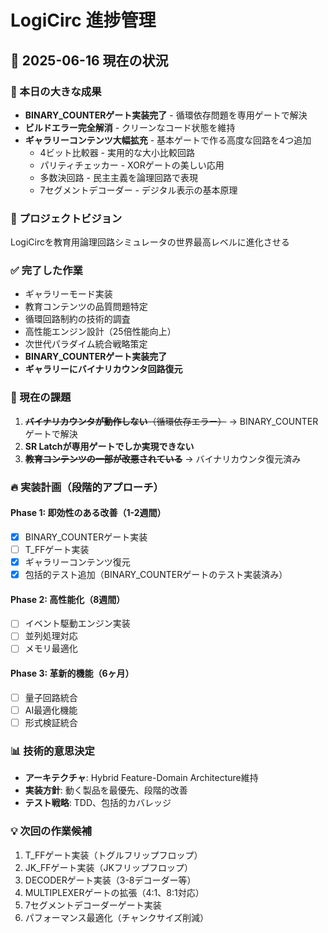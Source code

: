 # LogiCirc 進捗管理

## 📅 2025-06-16 現在の状況

### 🎉 本日の大きな成果
- **BINARY_COUNTERゲート実装完了** - 循環依存問題を専用ゲートで解決
- **ビルドエラー完全解消** - クリーンなコード状態を維持
- **ギャラリーコンテンツ大幅拡充** - 基本ゲートで作る高度な回路を4つ追加
  - 4ビット比較器 - 実用的な大小比較回路
  - パリティチェッカー - XORゲートの美しい応用
  - 多数決回路 - 民主主義を論理回路で表現
  - 7セグメントデコーダー - デジタル表示の基本原理

### 🎯 プロジェクトビジョン
LogiCircを教育用論理回路シミュレータの世界最高レベルに進化させる

### ✅ 完了した作業
- ギャラリーモード実装
- 教育コンテンツの品質問題特定
- 循環回路制約の技術的調査
- 高性能エンジン設計（25倍性能向上）
- 次世代パラダイム統合戦略策定
- **BINARY_COUNTERゲート実装完了**
- **ギャラリーにバイナリカウンタ回路復元**

### 🚧 現在の課題
1. ~~**バイナリカウンタが動作しない**（循環依存エラー）~~ → BINARY_COUNTERゲートで解決
2. **SR Latchが専用ゲートでしか実現できない**
3. ~~**教育コンテンツの一部が改悪されている**~~ → バイナリカウンタ復元済み

### 🔥 実装計画（段階的アプローチ）

#### Phase 1: 即効性のある改善（1-2週間）
- [x] BINARY_COUNTERゲート実装
- [ ] T_FFゲート実装  
- [x] ギャラリーコンテンツ復元
- [x] 包括的テスト追加（BINARY_COUNTERゲートのテスト実装済み）

#### Phase 2: 高性能化（8週間）
- [ ] イベント駆動エンジン実装
- [ ] 並列処理対応
- [ ] メモリ最適化

#### Phase 3: 革新的機能（6ヶ月）
- [ ] 量子回路統合
- [ ] AI最適化機能
- [ ] 形式検証統合

### 📊 技術的意思決定
- **アーキテクチャ**: Hybrid Feature-Domain Architecture維持
- **実装方針**: 動く製品を最優先、段階的改善
- **テスト戦略**: TDD、包括的カバレッジ

### 💡 次回の作業候補
1. T_FFゲート実装（トグルフリップフロップ）
2. JK_FFゲート実装（JKフリップフロップ）
3. DECODERゲート実装（3-8デコーダー等）
4. MULTIPLEXERゲートの拡張（4:1、8:1対応）
5. 7セグメントデコーダーゲート実装
6. パフォーマンス最適化（チャンクサイズ削減）